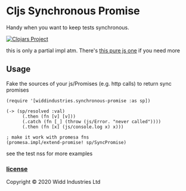 # Cljs Synchronous Promise 

Handy when you want to keep tests synchronous.

[![Clojars Project](https://img.shields.io/clojars/v/com.widdindustries/cljs-synchronous-promise.svg)](https://clojars.org/com.widdindustries/cljs-synchronous-promise)

this is only a partial impl atm. There's [this pure js one](https://github.com/fluffynuts/synchronous-promise#readme) if you need more
## Usage 

Fake the sources of your js/Promises (e.g. http calls) to return sync promises

```
(require '[widdindustries.synchronous-promise :as sp])

(-> (sp/resolved :val)
      (.then (fn [v] [v]))
      (.catch (fn [_] (throw (js/Error. "never called"))))
      (.then (fn [x] (js/console.log x) x)))

; make it work with promesa fns
(promesa.impl/extend-promise! sp/SyncPromise) 

```

see the test nss for more examples 

### [license](./LICENSE)

Copyright © 2020 Widd Industries Ltd 
